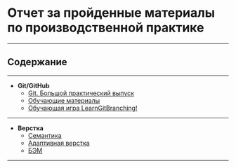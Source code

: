 # Отчет за пройденные материалы по производственной практике

***

## Содержание

***

* __Git/GitHub__
  * [Git. Большой практический выпуск](https://www.youtube.com/watch?v=SEvR78OhGtw)
  * [Обучающие материалы](https://www.atlassian.com/ru/git/tutorials/setting-up-a-repository)
  * [Обучающая игра LearnGitBranching!](https://learngitbranching.js.org/?locale=ru_RU)
***

* __Верстка__
  * [Cемантика ](https://www.youtube.com/watch?v=uDWWeqNrd1k)
  * [Адаптивная верстка](https://www.youtube.com/watch?v=sohdv21BVNI)
  * [БЭМ](https://www.youtube.com/watch?v=HihYQVuH64U)

***